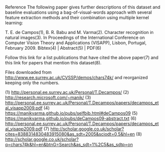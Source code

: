 Reference
The following paper gives further descriptions of this dataset and baseline evaluations using a bag-of-visual-words approach with several feature extraction methods and their combination using multiple kernel learning:

T. E. de Campos(1), B. R. Babu and M. Varma(2). Character recognition in natural images(3). In Proceedings of the International Conference on Computer Vision Theory and Applications (VISAPP), Lisbon, Portugal, February 2009.
Bibtex(4) | Abstract(5) | PDF(6)

Follow this link for a list publications that have cited the above paper(7) and this link for papers that mention this dataset(8).

Files downloaded from http://www.ee.surrey.ac.uk/CVSSP/demos/chars74k/ and reorganized keeping only the numbers.

(1) http://personal.ee.surrey.ac.uk/Personal/T.Decampos/
(2) http://research.microsoft.com/~manik/
(3) http://personal.ee.surrey.ac.uk/Personal/T.Decampos/papers/decampos_etal_visapp2009.pdf
(4) https://manikvarma.github.io/pubs/selfbib.html#deCampos09
(5) https://manikvarma.github.io/pubs/deCampos09-abstract.txt
(6) http://personal.ee.surrey.ac.uk/Personal/T.Decampos/papers/decampos_etal_visapp2009.pdf
(7) http://scholar.google.co.uk/scholar?cites=8388314830483915080&as_sdt=2005&sciodt=0,5&hl=en
(8) http://scholar.google.co.uk/scholar?q=chars74k&hl=en&btnG=Search&as_sdt=1%2C5&as_sdtp=on